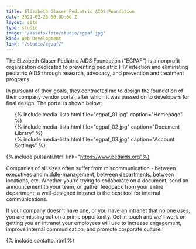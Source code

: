 ```yaml
---
title: Elizabeth Glaser Pediatric AIDS Foundation
date: 2021-02-26 00:00:00 Z
layout: sito
type: studio
image: "/assets/foto/studio/egpaf.jpg"
kind: Web Development
link: "/studio/egpaf/"
---
```

The Elizabeth Glaser Pediatric AIDS Foundation ("EGPAF") is a nonprofit organization dedicated to preventing pediatric HIV infection and eliminating pediatric AIDS through research, advocacy, and prevention and treatment programs. 

In pursuant of their goals, they contracted me to design the foundation of their company vendor portal, after which it was passed on to developers for final design. The portal is shown below:

<div class="media logos">
<ul>
{% include media-lista.html file="egpaf_01.jpg" caption="Homepage" %}
<div class="break"></div>
{% include media-lista.html file="egpaf_02.jpg" caption="Document Library" %}
<div class="break"></div>
{% include media-lista.html file="egpaf_03.jpg" caption="Account Settings" %}
<div class="break"></div>
</ul>
</div>

{% include pulsanti.html link="https://www.pedaids.org"%}

Companies of all sizes often suffer from miscommunication - between executives and middle-management, between departments, between locations, etc. Whether you're trying to collaborate on a document, send an announcement to your team, or gather feedback from your entire department, a well-designed intranet is the best tool for internal communications. 

If your company doesn't have one, or you have an intranet that no one uses, you are missing out on a prime opportunity. Get in touch and we'll work on getting you an intranet your employees will use to increase engagement, improve internal communication, and promote corporate culture.

{% include contatto.html %}